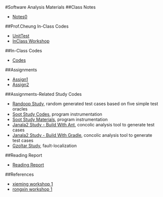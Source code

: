 #Software Analysis Materials
##Class Notes
- [Notes0](Notes.md)

##Prof.Cheung In-Class Codes
- [UnitTest](in-class-projects/UnitTest)
- [InClass Workshop](in-class-projects/JunitWorkshop)

##In-Class Codes
- [Codes](on-course-testing)

##Assignments
- [Assign1](Assignments/Assign1)
- [Assign2](Assignments/Assign2)

##Assignments-Related Study Codes
- [Randoop Study](Assignments/RandoopStudy), random generated test cases based on five simple test oracles
- [Soot Study Codes](Assignments/auto_rand_testing), program instrumentation
- [Soot Study Materials](Assignments/SootStudy), program instrumentation
- [Janala2 Study - Build With Ant](Assignments/janala), concolic analysis tool to generate test cases
- [Janala2 Study - Build With Gradle](Assignments/janala2_tmp), concolic analysis tool to generate test cases
- [Gzoltar Study](Assignments/GzoltarStudy), fault-localization

##Reading Report
- [Reading Report](ReadingReport)

##References
- [xieming workshop 1](References/xieming_workshop1)
- [rongxin workshop 1](References/workshop1)
